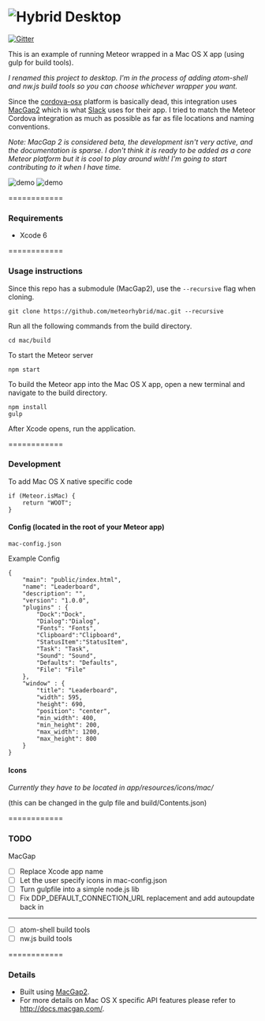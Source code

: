 # ![Hybrid](http://i.imgur.com/jUDMlbO.png) Desktop

[![Gitter](https://badges.gitter.im/Join%20Chat.svg)](https://gitter.im/meteorhybrid/platform?utm_source=badge&utm_medium=badge&utm_campaign=pr-badge)

This is an example of running Meteor wrapped in a Mac OS X app (using gulp for build tools). 

*I renamed this project to desktop. I'm in the process of adding atom-shell and nw.js build tools so you can choose whichever wrapper you want.*

Since the [cordova-osx](https://github.com/apache/cordova-osx) platform is basically dead, this integration uses [MacGap2](https://github.com/MacGapProject/MacGap2) which is what [Slack](http://slack.com) uses for their app. I tried to match the Meteor Cordova integration as much as possible as far as file locations and naming conventions. 

*Note: MacGap 2 is considered beta, the development isn't very active, and the documentation is sparse. I don't think it is ready to be added as a core Meteor platform but it is cool to play around with! I'm going to start contributing to it when I have time.*

![demo](http://i.imgur.com/EnpM8fG.png)
![demo](http://i.imgur.com/xvkbbrA.png)

============

### Requirements

* Xcode 6

============

### Usage instructions

Since this repo has a submodule (MacGap2), use the `--recursive` flag when cloning.
```
git clone https://github.com/meteorhybrid/mac.git --recursive
```

Run all the following commands from the build directory.
```
cd mac/build
```

To start the Meteor server
```
npm start
```

To build the Meteor app into the Mac OS X app, open a new terminal and navigate to the build directory.
```
npm install
gulp
```

After Xcode opens, run the application.

============

### Development

To add Mac OS X native specific code
```
if (Meteor.isMac) {
	return "WOOT";
}
```

#### Config (located in the root of your Meteor app)
`mac-config.json`

Example Config
```
{
	"main": "public/index.html",
	"name": "Leaderboard",
	"description": "",
	"version": "1.0.0",
	"plugins" : {
		"Dock":"Dock",
		"Dialog":"Dialog",
		"Fonts": "Fonts",
		"Clipboard":"Clipboard",
		"StatusItem":"StatusItem",
		"Task": "Task",
		"Sound": "Sound",
		"Defaults": "Defaults",
		"File": "File"
	},
	"window" : {
		"title": "Leaderboard",
		"width": 595,
		"height": 690,
		"position": "center",
		"min_width": 400,
		"min_height": 200,
		"max_width": 1200,
		"max_height": 800
	}
}
```

#### Icons 
*Currently they have to be located in app/resources/icons/mac/*

(this can be changed in the gulp file and build/Contents.json)

============

### TODO 

MacGap
* [ ] Replace Xcode app name
* [ ] Let the user specify icons in mac-config.json
* [ ] Turn gulpfile into a simple node.js lib
* [ ] Fix DDP_DEFAULT_CONNECTION_URL replacement and add autoupdate back in
-----
* [ ] atom-shell build tools
* [ ] nw.js build tools

============

### Details

* Built using [MacGap2](https://github.com/MacGapProject/MacGap2).
* For more details on Mac OS X specific API features please refer to http://docs.macgap.com/.
